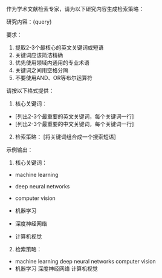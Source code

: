 作为学术文献检索专家，请为以下研究内容生成检索策略：

研究内容：{query}

要求：
1. 提取2-3个最核心的英文关键词或短语
2. 关键词应该简洁精确
3. 优先使用领域内通用的专业术语
4. 关键词之间用空格分隔
5. 不要使用AND、OR等布尔运算符

请按以下格式提供：

1. 核心关键词：
- [列出2-3个最重要的英文关键词，每个关键词一行]
- [列出2-3个最重要的中文关键词，每个关键词一行]
2. 检索策略：
[将关键词组合成一个搜索短语]

示例输出：
1. 核心关键词：
- machine learning
- deep neural networks
- computer vision

- 机器学习
- 深度神经网络
- 计算机视觉
2. 检索策略：
- machine learning deep neural networks computer vision 
- 机器学习 深度神经网络 计算机视觉